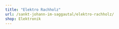 ```yaml
---
title: "Elektro Rachholz"
url: /sankt-johann-im-saggautal/elektro-rachholz/
shop: Elektronik
---
```

